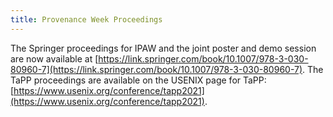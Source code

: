 ```yaml
---
title: Provenance Week Proceedings
---
```


The Springer proceedings for IPAW and the joint poster and demo session are now available at [https://link.springer.com/book/10.1007/978-3-030-80960-7](https://link.springer.com/book/10.1007/978-3-030-80960-7). The TaPP proceedings are available on the USENIX page for TaPP: [https://www.usenix.org/conference/tapp2021](https://www.usenix.org/conference/tapp2021).
